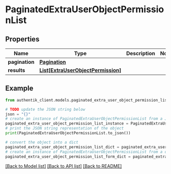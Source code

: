 # PaginatedExtraUserObjectPermissionList


## Properties

Name | Type | Description | Notes
------------ | ------------- | ------------- | -------------
**pagination** | [**Pagination**](Pagination.md) |  | 
**results** | [**List[ExtraUserObjectPermission]**](ExtraUserObjectPermission.md) |  | 

## Example

```python
from authentik_client.models.paginated_extra_user_object_permission_list import PaginatedExtraUserObjectPermissionList

# TODO update the JSON string below
json = "{}"
# create an instance of PaginatedExtraUserObjectPermissionList from a JSON string
paginated_extra_user_object_permission_list_instance = PaginatedExtraUserObjectPermissionList.from_json(json)
# print the JSON string representation of the object
print(PaginatedExtraUserObjectPermissionList.to_json())

# convert the object into a dict
paginated_extra_user_object_permission_list_dict = paginated_extra_user_object_permission_list_instance.to_dict()
# create an instance of PaginatedExtraUserObjectPermissionList from a dict
paginated_extra_user_object_permission_list_form_dict = paginated_extra_user_object_permission_list.from_dict(paginated_extra_user_object_permission_list_dict)
```
[[Back to Model list]](../README.md#documentation-for-models) [[Back to API list]](../README.md#documentation-for-api-endpoints) [[Back to README]](../README.md)


